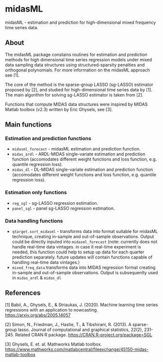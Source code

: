 # midasML

midasML - estimation and prediction for high-dimensional mixed frequency time series data.

## About
The midasML package constains routines for estimation and prediction methods for high dimensional time series regression models under mixed data sampling data structures using structured-sparsity penalties and orthogonal polynomials. For more information on the midasML approach see [1]. 

The core of the method is the sparse-group LASSO (sg-LASSO) estimator proposed by [2], and studied for high-dimensional time series data by [1]. The main algorithm for solving sg-LASSO estimator is taken from [2]. 

Functions that compute MIDAS data structures were inspired by MIDAS Matlab toolbox (v2.3) written by Eric Ghysels, see [3].

## Main functions

### Estimation and prediction functions
  - ```midasml_forecast``` - midasML estimation and prediction function.
  - ```midas_ardl``` - ARDL-MIDAS single-variate estimation and prediction function (accomodates different weight functions and loss function, e.g. quantile regression loss).
  - ```midas_dl``` - DL-MIDAS single-variate estimation and prediction function (accomodates different weight functions and loss function, e.g. quantile regression loss).
### Estimation only functions
  - ```reg_sgl``` - sg-LASSO regression estimation.
  - ```panel_sgl``` - panel sg-LASSO regression estimation.
### Data handling functions
  - ```qtarget.sort_midasml``` - transforms data into format suitable for midasML technique, creating in-sample and out-of-sample observations. Output could be directly inputed into ```midasml_forecast``` (note: currently does not handle real-time data vintages. in case it real-time experiment is needed, this function could help to setup up data for each quarter prediction separately. future updates will contain functions capable of handling real-time data vintages.)
  - ```mixed_freq_data``` transforms data into MIDAS regression format creating in-sample and out-of-sample observations. Output is subsequenlty used in ```midas_ardl``` & ```midas_dl```
  

## References

[1] Babii, A., Ghysels, E., & Striaukas, J. (2020). Machine learning time series regressions with an application to nowcasting. <https://arxiv.org/abs/2005.14057>

[2] Simon, N., Friedman, J., Hastie, T., & Tibshirani, R. (2013). A sparse-group lasso. Journal of computational and graphical statistics, 22(2), 231-245. Related CRAN R package. https://CRAN.R-project.org/package=SGL 

[3] Ghysels, E. et. al. Mathworks Matlab toolbox. https://www.mathworks.com/matlabcentral/fileexchange/45150-midas-matlab-toolbox
